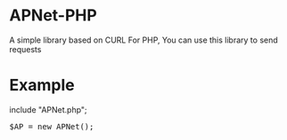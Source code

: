 # APNet-PHP
A simple library based on CURL For PHP, You can use this library to send requests

# Example

include "APNet.php";
<pre>
$AP = new APNet();

